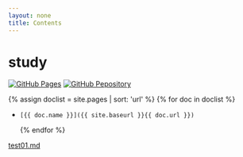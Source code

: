 ```yaml
---
layout: none
title: Contents
---
```


# study

[![GitHub Pages](https://img.shields.io/static/v1?label=GitHub+Pages&message=+&color=brightgreen&logo=github)](https://hoshinonono.github.io/study/)
[![GitHub Pepository](https://img.shields.io/static/v1?label=GitHub+Pepository&message=+&color=FC02FF&logo=github)](https://github.com/Hoshinonono/study)

{% assign doclist = site.pages | sort: 'url'  %}
  {% for doc in doclist %}
-     [{{ doc.name }}]({{ site.baseurl }}{{ doc.url }})
  {% endfor %}

[test01.md](test01.md)
